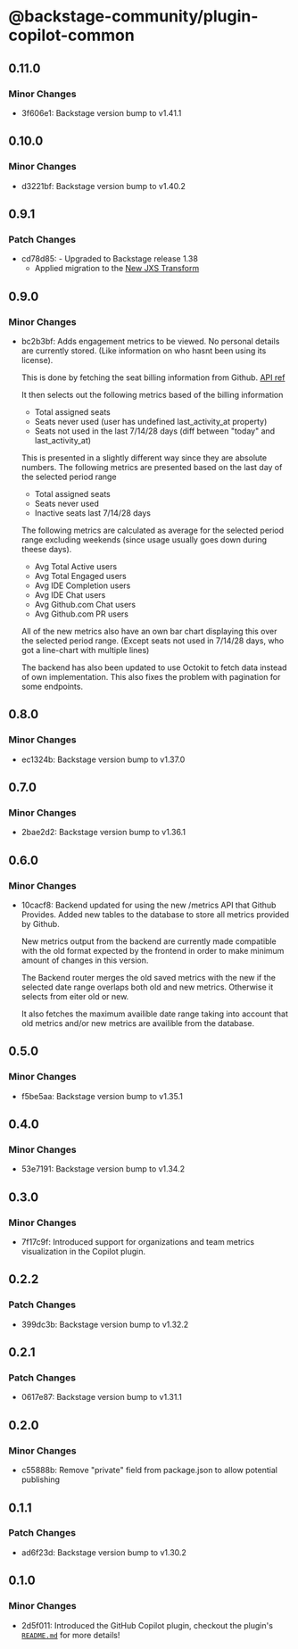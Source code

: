 # @backstage-community/plugin-copilot-common

## 0.11.0

### Minor Changes

- 3f606e1: Backstage version bump to v1.41.1

## 0.10.0

### Minor Changes

- d3221bf: Backstage version bump to v1.40.2

## 0.9.1

### Patch Changes

- cd78d85: - Upgraded to Backstage release 1.38
  - Applied migration to the [New JXS Transform](https://backstage.io/docs/tutorials/jsx-transform-migration/)

## 0.9.0

### Minor Changes

- bc2b3bf: Adds engagement metrics to be viewed. No personal details are currently stored.
  (Like information on who hasnt been using its license).

  This is done by fetching the seat billing information from Github.
  [API ref](https://docs.github.com/en/rest/copilot/copilot-user-management?apiVersion=2022-11-28#list-all-copilot-seat-assignments-for-an-organization)

  It then selects out the following metrics based of the billing information

  - Total assigned seats
  - Seats never used
    (user has undefined last_activity_at property)
  - Seats not used in the last 7/14/28 days
    (diff between "today" and last_activity_at)

  This is presented in a slightly different way since they are absolute numbers.
  The following metrics are presented based on the last day of the selected period range

  - Total assigned seats
  - Seats never used
  - Inactive seats last 7/14/28 days

  The following metrics are calculated as average for the selected period range
  excluding weekends (since usage usually goes down during theese days).

  - Avg Total Active users
  - Avg Total Engaged users
  - Avg IDE Completion users
  - Avg IDE Chat users
  - Avg Github.com Chat users
  - Avg Github.com PR users

  All of the new metrics also have an own bar chart displaying this over the selected period range.
  (Except seats not used in 7/14/28 days, who got a line-chart with multiple lines)

  The backend has also been updated to use Octokit to fetch data instead of own implementation.
  This also fixes the problem with pagination for some endpoints.

## 0.8.0

### Minor Changes

- ec1324b: Backstage version bump to v1.37.0

## 0.7.0

### Minor Changes

- 2bae2d2: Backstage version bump to v1.36.1

## 0.6.0

### Minor Changes

- 10cacf8: Backend updated for using the new /metrics API that Github Provides.
  Added new tables to the database to store all metrics provided by Github.

  New metrics output from the backend are currently made compatible with the
  old format expected by the frontend in order to make minimum amount of changes
  in this version.

  The Backend router merges the old saved metrics with the new if the selected
  date range overlaps both old and new metrics. Otherwise it selects from eiter
  old or new.

  It also fetches the maximum availible date range taking into account that
  old metrics and/or new metrics are availible from the database.

## 0.5.0

### Minor Changes

- f5be5aa: Backstage version bump to v1.35.1

## 0.4.0

### Minor Changes

- 53e7191: Backstage version bump to v1.34.2

## 0.3.0

### Minor Changes

- 7f17c9f: Introduced support for organizations and team metrics visualization in the Copilot plugin.

## 0.2.2

### Patch Changes

- 399dc3b: Backstage version bump to v1.32.2

## 0.2.1

### Patch Changes

- 0617e87: Backstage version bump to v1.31.1

## 0.2.0

### Minor Changes

- c55888b: Remove "private" field from package.json to allow potential publishing

## 0.1.1

### Patch Changes

- ad6f23d: Backstage version bump to v1.30.2

## 0.1.0

### Minor Changes

- 2d5f011: Introduced the GitHub Copilot plugin, checkout the plugin's [`README.md`](https://github.com/backstage/community-plugins/tree/main/workspaces/copilot/plugins/copilot) for more details!
